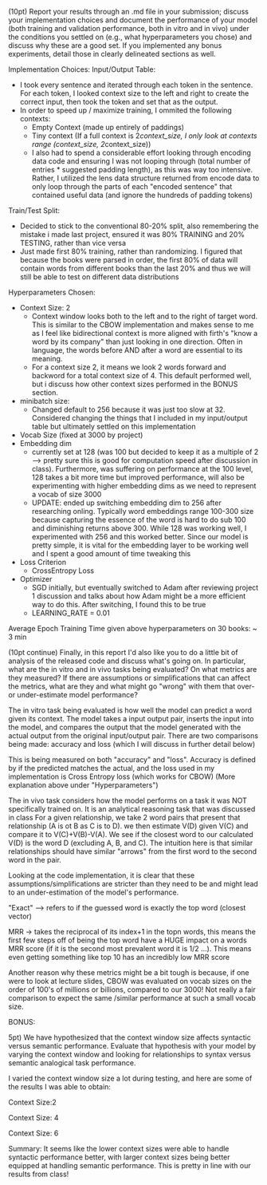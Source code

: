 (10pt) Report your results through an .md file in your submission; discuss your implementation choices and document the performance of your model (both training and validation performance, both in vitro and in vivo) under the conditions you settled on (e.g., what hyperparameters you chose) and discuss why these are a good set. If you implemented any bonus experiments, detail those in clearly delineated sections as well.


Implementation Choices:
Input/Output Table:
- I took every sentence and iterated through each token in the sentence. For each token, I looked context size to the left and right to create the correct input, then took the token and set that as the output.
- In order to speed up / maximize training, I ommited the following contexts:
    - Empty Context (made up entirely of paddings)
    - Tiny context (If a full context is 2*context_size, I only look at contexts range (context_size, 2*context_size))
    - I also had to spend a considerable effort looking through encoding data code and ensuring I was not looping through (total number of entries * suggested padding length), as this was way too intensive. Rather, I utilized the lens data structure returned from encode data to only loop through the parts of each "encoded sentence" that contained useful data (and ignore the hundreds of padding tokens)

Train/Test Split:
- Decided to stick to the conventional 80-20% split, also remembering the mistake i made last project, ensured it was 80% TRAINING and 20% TESTING, rather than vice versa
- Just made first 80% training, rather than randomizing. I figured that because the books were parsed in order, the first 80% of data will contain words from different books than the last 20% and thus we will still be able to test on different data distributions

Hyperparameters Chosen:
- Context Size: 2
    - Context window looks both to the left and to the right of target word. This is similar to the CBOW implementation and makes sense to me as I feel like bidirectional context is more aligned with firth's "know a word by its company" than just looking in one direction. Often in language, the words before AND after a word are essential to its meaning.
    - For a context size 2, it means we look 2 words forward and backword for a total context size of 4. This default performed well, but i discuss how other context sizes performed in the BONUS section.
- minibatch size:
    - Changed default to 256 because it was just too slow at 32. Considered changing the things that I included in my input/output table but ultimately settled on this implementation
- Vocab Size (fixed at 3000 by project)
- Embedding dim
    - currently set at 128 (was 100 but decided to keep it as a multiple of 2 --> pretty sure this is good for computation speed after discussion in class). Furthermore, was suffering on performance at the 100 level, 128 takes a bit more time but improved performance, will also be experimenting with higher embedding dims as we need to represent a vocab of size 3000
    - UPDATE: ended up switching embedding dim to 256 after researching onling. Typically word embeddings range 100-300 size because capturing the essence of the word is hard to do sub 100 and diminishing returns above 300. While 128 was working well, I experimented with 256 and this worked better. Since our model is pretty simple, it is vital for the embedding layer to be working well and I spent a good amount of time tweaking this
- Loss Criterion
    - CrossEntropy Loss
- Optimizer
    - SGD initially, but eventually switched to Adam after reviewing project 1 discussion and talks about how Adam might be a more efficient way to do this. After switching, I found this to be true
    - LEARNING_RATE = 0.01

Average Epoch Training Time given above hyperparameters on 30 books: ~ 3 min

(10pt continue) Finally, in this report I'd also like you to do a little bit of analysis of the released code and discuss what's going on. In particular, what are the in vitro and in vivo tasks being evaluated? On what metrics are they measured? If there are assumptions or simplifications that can affect the metrics, what are they and what might go "wrong" with them that over- or under-estimate model performance?

The in vitro task being evaluated is how well the model can predict a word given its context. The model takes a input output pair, inserts the input into the model, and compares the output that the model generated with the actual output from the original input/output pair. There are two comparisons being made: accuracy and loss (which I will discuss in further detail below)

This is being measured on both "accuracy" and "loss". Accuracy is defined by if the predicted matches the actual, and the loss used in my implementation is Cross Entropy loss (which works for CBOW) (More explanation above under "Hyperparameters")

The in vivo task considers how the model performs on a task it was NOT specifically trained on. It is an analytical reasoning task that was discussed in class For a given relationship, we take 2 word pairs that present that relationship (A is ot B as C is to D). we then estimate V(D) given V(C) and compare it to V(C)+V(B)-V(A). We see if the closest word to our calculated V(D) is the word D (excluding A, B, and C). The intuition here is that similar relationships should have similar "arrows" from the first word to the second word in the pair.

Looking at the code implementation, it is clear that these assumptions/simplifications are stricter than they need to be and might lead to an under-estimation of the model's performance. 

"Exact" --> refers to if the guessed word is exactly the top word (closest vector)

MRR -> takes the reciprocal of its index+1 in the topn words, this means the first few steps off of being the top word have a HUGE impact on a words MRR score (if it is the second most prevalent word it is 1/2 ...). This means even getting something like top 10 has an incredibly low MRR score

Another reason why these metrics might be a bit tough is because, if one were to look at lecture slides, CBOW was evaluated on vocab sizes on the order of 100's of millions or billions, compared to our 3000! Not really a fair comparison to expect the same /similar performance at such a small vocab size.

BONUS:

5pt) We have hypothesized that the context window size affects syntactic versus semantic performance. Evaluate that hypothesis with your model by varying the context window and looking for relationships to syntax versus semantic analogical task performance.

I varied the context window size a lot during testing, and here are some of the results I was able to obtain:

Context Size:2 

Context Size: 4

Context Size: 6

Summary: It seems like the lower context sizes were able to handle syntactic performance better, with larger context sizes being better equipped at handling semantic performance. This is pretty in line with our results from class!